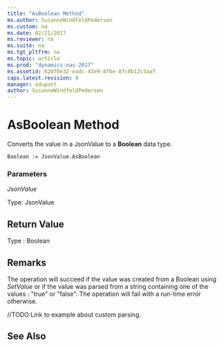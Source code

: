 ```yaml
---
title: "AsBoolean Method"
ms.author: SusanneWindfeldPedersen
ms.custom: na
ms.date: 02/21/2017
ms.reviewer: na
ms.suite: na
ms.tgt_pltfrm: na
ms.topic: article
ms.prod: "dynamics-nav-2017"
ms.assetid: 620f0e32-eadc-43e9-8f6e-8fc0b12c3aaf
caps.latest.revision: 9
manager: edupont
author: SusanneWindfeldPedersen
---
```


# AsBoolean Method

Converts the value in a JsonValue to a **Boolean** data type.

```
Boolean := JsonValue.AsBoolean
```

### Parameters
*JsonValue*

Type: JsonValue

## Return Value
Type : Boolean

## Remarks
The operation will succeed if the value was created from a Boolean using *SetValue* or if the value was parsed from a string containing one of the values : "true" or "false".
The operation will fail with a run-time error otherwise. 

//TODO:Link to example about custom parsing.

## See Also

